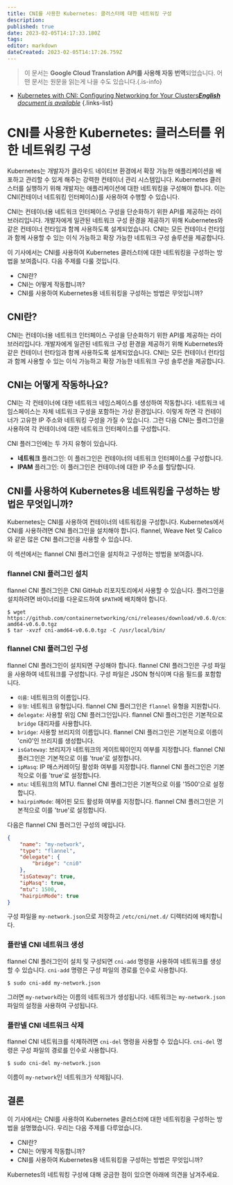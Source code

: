 ```yaml
---
title: CNI를 사용한 Kubernetes: 클러스터에 대한 네트워킹 구성
description: 
published: true
date: 2023-02-05T14:17:33.180Z
tags: 
editor: markdown
dateCreated: 2023-02-05T14:17:26.759Z
---
```


> 이 문서는 **Google Cloud Translation API를 사용해 자동 번역**되었습니다.
어떤 문서는 원문을 읽는게 나을 수도 있습니다.{.is-info}



- [Kubernetes with CNI: Configuring Networking for Your Clusters***English** document is available*](/en/Knowledge-base/Kubernetes/kubernetes-with-cni-configuring-networking-for-your-clusters)
{.links-list}


# CNI를 사용한 Kubernetes: 클러스터를 위한 네트워킹 구성

Kubernetes는 개발자가 클라우드 네이티브 환경에서 확장 가능한 애플리케이션을 배포하고 관리할 수 있게 해주는 강력한 컨테이너 관리 시스템입니다. Kubernetes 클러스터를 실행하기 위해 개발자는 애플리케이션에 대한 네트워킹을 구성해야 합니다. 이는 CNI(컨테이너 네트워킹 인터페이스)를 사용하여 수행할 수 있습니다.

CNI는 컨테이너용 네트워크 인터페이스 구성을 단순화하기 위한 API를 제공하는 라이브러리입니다. 개발자에게 일관된 네트워크 구성 환경을 제공하기 위해 Kubernetes와 같은 컨테이너 런타임과 함께 사용하도록 설계되었습니다. CNI는 모든 컨테이너 런타임과 함께 사용할 수 있는 이식 가능하고 확장 가능한 네트워크 구성 솔루션을 제공합니다.

이 기사에서는 CNI를 사용하여 Kubernetes 클러스터에 대한 네트워킹을 구성하는 방법을 보여줍니다. 다음 주제를 다룰 것입니다.

- CNI란?
- CNI는 어떻게 작동합니까?
- CNI를 사용하여 Kubernetes용 네트워킹을 구성하는 방법은 무엇입니까?

## CNI란?

CNI는 컨테이너용 네트워크 인터페이스 구성을 단순화하기 위한 API를 제공하는 라이브러리입니다. 개발자에게 일관된 네트워크 구성 환경을 제공하기 위해 Kubernetes와 같은 컨테이너 런타임과 함께 사용하도록 설계되었습니다. CNI는 모든 컨테이너 런타임과 함께 사용할 수 있는 이식 가능하고 확장 가능한 네트워크 구성 솔루션을 제공합니다.

## CNI는 어떻게 작동하나요?

CNI는 각 컨테이너에 대한 네트워크 네임스페이스를 생성하여 작동합니다. 네트워크 네임스페이스는 자체 네트워크 구성을 포함하는 가상 환경입니다. 이렇게 하면 각 컨테이너가 고유한 IP 주소와 네트워킹 구성을 가질 수 있습니다. 그런 다음 CNI는 플러그인을 사용하여 각 컨테이너에 대한 네트워크 인터페이스를 구성합니다.

CNI 플러그인에는 두 가지 유형이 있습니다.

- **네트워크** 플러그인: 이 플러그인은 컨테이너의 네트워크 인터페이스를 구성합니다.
- **IPAM** 플러그인: 이 플러그인은 컨테이너에 대한 IP 주소를 할당합니다.

## CNI를 사용하여 Kubernetes용 네트워킹을 구성하는 방법은 무엇입니까?

Kubernetes는 CNI를 사용하여 컨테이너의 네트워킹을 구성합니다. Kubernetes에서 CNI를 사용하려면 CNI 플러그인을 설치해야 합니다. flannel, Weave Net 및 Calico와 같은 많은 CNI 플러그인을 사용할 수 있습니다.

이 섹션에서는 flannel CNI 플러그인을 설치하고 구성하는 방법을 보여줍니다.

### flannel CNI 플러그인 설치

flannel CNI 플러그인은 CNI GitHub 리포지토리에서 사용할 수 있습니다. 플러그인을 설치하려면 바이너리를 다운로드하여 `$PATH`에 배치해야 합니다.

```
$ wget https://github.com/containernetworking/cni/releases/download/v0.6.0/cni-amd64-v0.6.0.tgz
$ tar -xvzf cni-amd64-v0.6.0.tgz -C /usr/local/bin/
```

### flannel CNI 플러그인 구성

flannel CNI 플러그인이 설치되면 구성해야 합니다. flannel CNI 플러그인은 구성 파일을 사용하여 네트워크를 구성합니다. 구성 파일은 JSON 형식이며 다음 필드를 포함합니다.

- `이름`: 네트워크의 이름입니다.
- `유형`: 네트워크 유형입니다. flannel CNI 플러그인은 `flannel` 유형을 지원합니다.
- `delegate`: 사용할 위임 CNI 플러그인입니다. flannel CNI 플러그인은 기본적으로 `bridge` 대리자를 사용합니다.
- `bridge`: 사용할 브리지의 이름입니다. flannel CNI 플러그인은 기본적으로 이름이 'cni0'인 브리지를 생성합니다.
- `isGateway`: 브리지가 네트워크의 게이트웨이인지 여부를 지정합니다. flannel CNI 플러그인은 기본적으로 이를 'true'로 설정합니다.
- `ipMasq`: IP 매스커레이딩 활성화 여부를 지정합니다. flannel CNI 플러그인은 기본적으로 이를 'true'로 설정합니다.
- `mtu`: 네트워크의 MTU. flannel CNI 플러그인은 기본적으로 이를 '1500'으로 설정합니다.
- `hairpinMode`: 헤어핀 모드 활성화 여부를 지정합니다. flannel CNI 플러그인은 기본적으로 이를 'true'로 설정합니다.

다음은 flannel CNI 플러그인 구성의 예입니다.

```json
{
    "name": "my-network",
    "type": "flannel",
    "delegate": {
        "bridge": "cni0"
    },
    "isGateway": true,
    "ipMasq": true,
    "mtu": 1500,
    "hairpinMode": true
}
```

구성 파일을 `my-network.json`으로 저장하고 `/etc/cni/net.d/` 디렉터리에 배치합니다.

### 플란넬 CNI 네트워크 생성

flannel CNI 플러그인이 설치 및 구성되면 `cni-add` 명령을 사용하여 네트워크를 생성할 수 있습니다. `cni-add` 명령은 구성 파일의 경로를 인수로 사용합니다.

```
$ sudo cni-add my-network.json
```

그러면 `my-network`라는 이름의 네트워크가 생성됩니다. 네트워크는 `my-network.json` 파일의 설정을 사용하여 구성됩니다.

### 플란넬 CNI 네트워크 삭제

flannel CNI 네트워크를 삭제하려면 `cni-del` 명령을 사용할 수 있습니다. `cni-del` 명령은 구성 파일의 경로를 인수로 사용합니다.

```
$ sudo cni-del my-network.json
```

이름이 `my-network`인 네트워크가 삭제됩니다.

## 결론

이 기사에서는 CNI를 사용하여 Kubernetes 클러스터에 대한 네트워킹을 구성하는 방법을 설명했습니다. 우리는 다음 주제를 다루었습니다.

- CNI란?
- CNI는 어떻게 작동합니까?
- CNI를 사용하여 Kubernetes용 네트워킹을 구성하는 방법은 무엇입니까?

Kubernetes의 네트워킹 구성에 대해 궁금한 점이 있으면 아래에 의견을 남겨주세요.